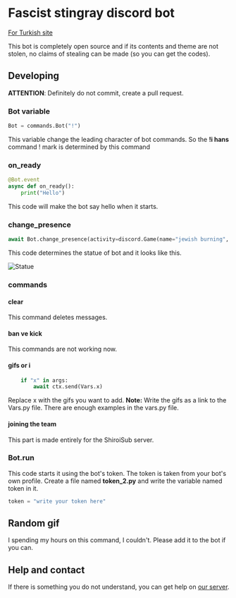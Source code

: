 # Fascist stingray discord bot

[For Turkish site](https://tarik366.github.io/FascistVatoz/)

This bot is completely open source and if its contents and theme are not stolen, no claims of stealing can be made (so you can get the codes).

## Developing

**ATTENTION**: Definitely do not commit, create a pull request.

### Bot variable

```python
Bot = commands.Bot("!")
```

This variable change the leading character of bot commands. So the **!i hans** command ! mark is determined by this command

### on_ready

```python
@Bot.event
async def on_ready():
    print("Hello")
```

This code will make the bot say hello when it starts.

### change_presence

```python
await Bot.change_presence(activity=discord.Game(name="jewish burning", type=3, application_id=None, details="bur the jewish", state="jewish burning",))
```

This code determines the statue of bot and it looks like this.

![Statue](https://github.com/Tarik366/FascistVatoz/blob/gh-pages/images/Statue_En.png?raw=true)

### commands

#### clear

This command deletes messages.

#### ban ve kick

This commands are not working now.

#### gifs or i

``` python
    if "x" in args:
        await ctx.send(Vars.x)
```

Replace x with the gifs you want to add.
**Note:** Write the gifs as a link to the Vars.py file. There are enough examples in the vars.py file.

#### joining the team

This part is made entirely for the ShiroiSub server.

### Bot.run

This code starts it using the bot's token. The token is taken from your bot's own profile. Create a file named **token_2.py** and write the variable named token in it.

```python
token = "write your token here"
```

## Random gif

I spending my hours on this command, I couldn't. Please add it to the bot if you can.

## Help and contact

If there is something you do not understand, you can get help on [our server](https://discord.gg/G6uwgEAjSx).
